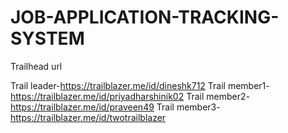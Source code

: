 # JOB-APPLICATION-TRACKING-SYSTEM
Trailhead url

Trail leader-https://trailblazer.me/id/dineshk712
Trail member1-https://trailblazer.me/id/priyadharshinik02
Trail member2- https://trailblazer.me/id/praveen49
Trail member3-https://trailblazer.me/id/twotrailblazer
